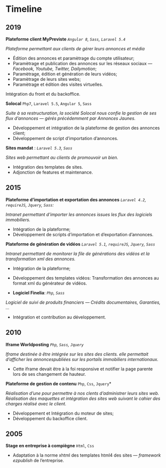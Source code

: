 
# Timeline

## 2019

 **Plateforme client MyPreviste** *`Angular 8`, `Sass`, `Laravel 5.4`*

  *Plateforme permettant aux clients de gérer leurs annonces et média*
   - Édition des annonces et paramètrage du compte utilisateur;
   - Paramètrage et publication des annonces sur les réseaux sociaux *&mdash;
     Facebook, Youtube, Twitter, Dailymotion*;
   - Paramètrage, édition et génération de leurs vidéos;
   - Paramètrage de leurs sites webs;
   - Paramètrage et édition des visites virtuelles.

   Intégration du front et du backoffice.

**Solocal** `Php7`, `Laravel 5.5`, `Angular 5`, `Sass`

*Suite à sa restructuration, la société Solocal nous confie la gestion de ses
flux d’annonces &mdash; gérés précédemment par Annonces Jaunes.*

  - Développement et intégration de la plateforme de gestion des annonces client;
  - Développement de script d’importation d’annonces.

**Sites mandat** : *`Laravel 5.3`, `Sass`*

*Sites web permettant au clients de promouvoir un bien.*

  - Intégration des templates de sites.
  - Adjonction de features et maintenance.

## 2015

**Plateforme d’importation et exportation des annonces**  *`Laravel 4.2`,
   `requireJS`, `Jquery`, `Sass`:*

*Intranet permettant d’importer les annonces issues les flux des logiciels
immobiliers.*

  - Intégration de la plateforme;
  - Développement de scripts d’importation et d’exportation d’annonces.

**Plateforme de génération de vidéos** *`Laravel 5.1`, `requireJS`,
   `Jquery`, `Sass`*

*Intranet permettant de monitorer la file de générations des vidéos et la
transformation xml des annonces.*

  - Intégration de la plateforme;
  - Développement des templates vidéos: Transformation des annonces au format
    xml du générateur de vidéos.

 - **Logiciel Finelia**: *`Php`, `Sass`*

 *Logiciel de suivi de produits financiers &mdash; Crédits documentaires,
 Garanties, &hellip;*

  - Intégration et contribution au développement. 

## 2010
**Iframe Worldposting** *`Php`, `Sass`, `Jquery`*

 *Iframe destinée à être intégrée sur les sites des clients. elle permettait
 d’afficher les annoncespubliées sur les portails immobiliers internationaux.*

  - Cette iframe devait être à la foi responsive et notifier la page parente
    lors de ses changement de hauteur.

**Plateforme de gestion de contenu** `Php`, `Css`, `Jquery`*

*Réalisation d’une pour permettre à nos clents d’administrer leurs sites web.
Réalisation des maquettes et intégration des sites web suivant le cahier des
charges réalisé avec le client.*

  - Développement et Intégration du moteur de sites;
  - Développement du backoffice client.

## 2005

**Stage en entreprise à compiègne** `Html`, `Css`

  - Adaptation à la norme xhtml des templates html4 des sites *&mdash;
    framework ezpublish* de l’entreprise.
